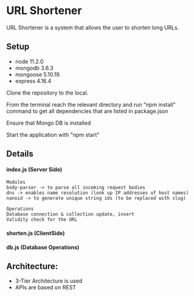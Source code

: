 # URL Shortener

URL Shortener is a system that allows the user to shorten long URLs.

## Setup

* node 11.2.0
* mongodb 3.6.3
* mongoose 5.10.19
* express 4.16.4

Clone the repository to the local.

From the terminal reach the relevant directory and run "npm install" command to get all dependencies that are listed in package.json

Ensure that Mongo DB is installed

Start the application with "npm start"

## Details

#### index.js (Server Side)
```
Modules
body-parser -> to parse all incoming request bodies
dns -> enables name resolution (look up IP addresses of host names)
nanoid -> to generate unique string ids (to be replaced with slug)

Operations
Database connection & collection update, insert
Validity check for the URL

```

#### shorten.js (ClientSide)

#### db.js (Database Operations)

## Architecture:
- 3-Tier Architecture is used
- APIs are based on REST
